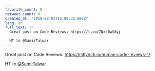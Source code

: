 ```yaml
---
favorite_count: 0
retweet_count: 0
created_at: "2018-08-03T16:00:32.000Z"
lang: en
full_text: |-
  Great post on Code Reviews: https://t.co/7Nxs0wV8yj

  HT to @SamirTalwar
---
```


Great post on Code Reviews: <https://mtlynch.io/human-code-reviews-1/>

HT to [@SamirTalwar](https://twitter.com/SamirTalwar)
